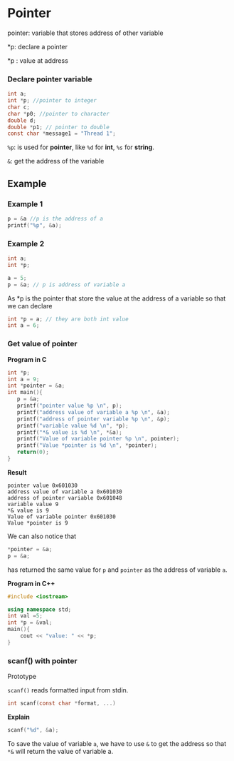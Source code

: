# Pointer

pointer: variable that stores address of other variable

*p: declare a pointer

*p : value at address

### Declare pointer variable

```c
int a;
int *p; //pointer to integer
char c;
char *p0; //pointer to character
double d;
double *p1; // pointer to double
const char *message1 = "Thread 1";
```

``%p``: is used for **pointer**, like ``%d`` for **int**, ``%s`` for **string**.

``&``: get the address of the variable

## Example

### Example 1

```c
p = &a //p is the address of a
printf("%p", &a);
```

### Example 2

```c
int a;
int *p;

a = 5;
p = &a; // p is address of variable a
```

As *p is the pointer that store the value at the address of a variable so that we can declare

```c
int *p = a; // they are both int value
int a = 6;
```

### Get value of pointer

**Program in C**

```c
int *p;
int a = 9;
int *pointer = &a;
int main(){
   p = &a;
   printf("pointer value %p \n", p);
   printf("address value of variable a %p \n", &a);
   printf("address of pointer variable %p \n", &p);
   printf("variable value %d \n", *p);
   printf("*& value is %d \n", *&a);
   printf("Value of variable pointer %p \n", pointer);
   printf("Value *pointer is %d \n", *pointer);
   return(0);
}
```

**Result**

```
pointer value 0x601030 
address value of variable a 0x601030
address of pointer variable 0x601048
variable value 9
*& value is 9
Value of variable pointer 0x601030 
Value *pointer is 9
```

We can also notice that

```c
*pointer = &a;
p = &a;
```

has returned the same value for ``p`` and ``pointer`` as the address of variable ``a``.

**Program in C++**

```c++
#include <iostream>

using namespace std;
int val =5;
int *p = &val;
main(){
	cout << "value: " << *p;
}
```

### scanf() with pointer

Prototype

``scanf()`` reads formatted input from stdin.

```c
int scanf(const char *format, ...)
```

**Explain**

```c
scanf("%d", &a);
```

To save the value of variable ``a``, we have to use ``&`` to get the address so that ``*&`` will return the value of variable a.
